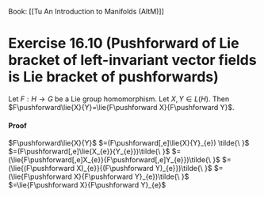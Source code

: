 Book: [[Tu An Introduction to Manifolds (AItM)]]
# Exercise 16.10 (Pushforward of Lie bracket of left-invariant vector fields is Lie bracket of pushforwards)
Let $F:H\to G$ be a Lie group homomorphism.
Let $X,Y\in L(H)$.
Then $F\pushforward\lie{X}{Y}=\lie{F\pushforward X}{F\pushforward Y}$.
#### Proof
$F\pushforward\lie{X}{Y}$
$=(F\pushforward[,e]\lie{X}{Y}_{e}) \tilde{\ }$
$=(F\pushforward[,e]\lie{X_{e}}{Y_{e}})\tilde{\ }$
$=(\lie{F\pushforward[,e]X_{e}}{F\pushforward[,e]Y_{e}})\tilde{\ }$
$=(\lie{(F\pushforward X)_{e}}{(F\pushforward Y)_{e}})\tilde{\ }$
$=(\lie{F\pushforward X}{F\pushforward Y}_{e})\tilde{\ }$
$=\lie{F\pushforward X}{F\pushforward Y}_{e}$
